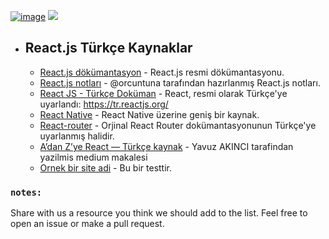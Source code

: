 [![image](https://img.shields.io/badge/Twitter-1DA1F2?style=for-the-badge&logo=twitter&logoColor=white)](https://twitter.com/NullPolnt) [![](https://img.shields.io/badge/Discord-7289DA?style=for-the-badge&logo=discord&logoColor=white)](https://disboard.org/server/952012450197303357)

</div>

- ## React.js Türkçe Kaynaklar
    - [React.js dökümantasyon](https://tr.reactjs.org/docs/getting-started.html) - React.js resmi dökümantasyonu.
    - [React.js notları](https://github.com/orcuntuna/react-turkce-kaynak) - @orcuntuna tarafından hazırlanmış React.js notları.
    - [React JS - Türkçe Doküman](https://github.com/omergulcicek/react) - React, resmi olarak Türkçe'ye uyarlandı: https://tr.reactjs.org/
    - [React Native](https://ysfzrn.gitbooks.io/react-native-turkce/content/) - React Native üzerine geniş bir kaynak.
    - [React-router](https://github.com/omergulcicek/react-router) - Orjinal React Router dokümantasyonunun Türkçe'ye uyarlanmış halidir.
    - [A’dan Z’ye React — Türkçe kaynak](https://medium.com/kocsistem/a-dan-z-ye-react-facce30533d0) - Yavuz AKINCI tarafindan yazilmis medium makalesi
    - [Ornek bir site adi](https://google.com) - Bu bir testtir.


### `notes:`
Share with us a resource you think we should add to the list. Feel free to open an issue or make a pull request.
